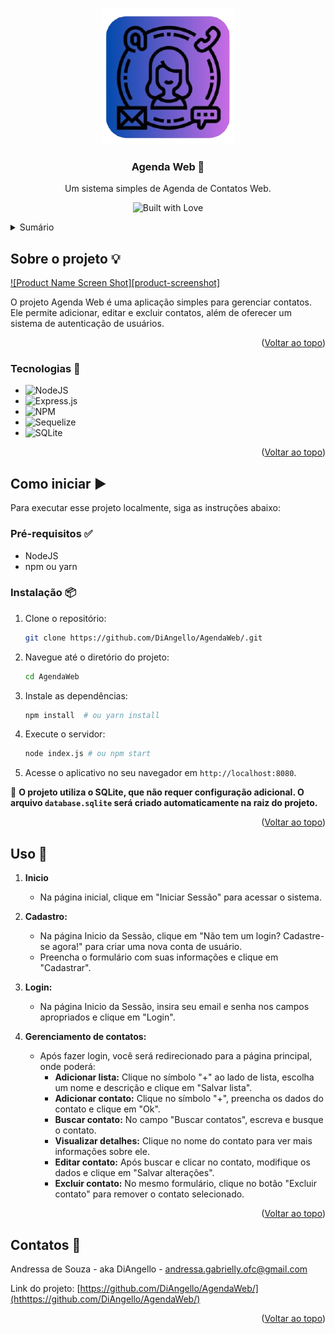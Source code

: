 <a id="readme-top"></a>
<!-- PROJECT LOGO -->
<br />
<div align="center">
  <a href="https://github.com/DiAngello/AgendaWeb">
    <img src="src/views/assets/logo.png" alt="Logo" >
  </a>

  <h3 align="center">Agenda Web 📒</h3>

  <p align="center">
    Um sistema simples de Agenda de Contatos Web.
    <br /></p>
</div>
 
<p align="center">
  <img src="https://forthebadge.com/images/badges/built-with-love.png" alt="Built with Love">
</p>
<!-- TABLE OF CONTENTS -->
<details>
  <summary>Sumário</summary>
  <ol>
    <li>
      <a href="#about-the-project">Sobre o projeto</a>
      <ul>
        <li><a href="#built-with">Tecnologias</a></li>
      </ul>
    </li>
    <li>
      <a href="#getting-started">Como iniciar</a>
      <ul>
        <li><a href="#prerequisites">Pré-requisitos</a></li>
        <li><a href="#installation">Instalação</a></li>
      </ul>
    </li>
    <li><a href="#usage">Uso</a></li>
    <li><a href="#contact">Contatos</a></li>
  </ol>
</details>

<!-- ABOUT THE PROJECT -->
## Sobre o projeto 💡

[![Product Name Screen Shot][product-screenshot]](https://example.com)

O projeto Agenda Web é uma aplicação simples para gerenciar contatos. Ele permite adicionar, editar e excluir contatos, além de oferecer um sistema de autenticação de usuários.

<p align="right">(<a href="#readme-top">Voltar ao topo</a>)</p>

<!-- BUILT WITH -->
### Tecnologias 🚀

* ![NodeJS](https://img.shields.io/badge/node.js-6DA55F?style=for-the-badge&logo=node.js&logoColor=white)
* ![Express.js](https://img.shields.io/badge/express.js-%23404d59.svg?style=for-the-badge&logo=express&logoColor=%2361DAFB)
* ![NPM](https://img.shields.io/badge/NPM-%23CB3837.svg?style=for-the-badge&logo=npm&logoColor=white)
* ![Sequelize](https://img.shields.io/badge/Sequelize-52B0E7?style=for-the-badge&logo=Sequelize&logoColor=white)
* ![SQLite](https://img.shields.io/badge/sqlite-%2307405e.svg?style=for-the-badge&logo=sqlite&logoColor=white)

<p align="right">(<a href="#readme-top">Voltar ao topo</a>)</p>

<!-- GETTING STARTED -->
## Como iniciar ▶️

Para executar esse projeto localmente, siga as instruções abaixo:

### Pré-requisitos ✅

* NodeJS
* npm ou yarn

### Instalação 📦

1. Clone o repositório:
   ```sh
   git clone https://github.com/DiAngello/AgendaWeb/.git
   ```
   
2.  Navegue até o diretório do projeto:
    ```sh
    cd AgendaWeb
    ```
    
3.  Instale as dependências:
    ```sh
    npm install  # ou yarn install
    ```
4.  Execute o servidor:
    ```sh
    node index.js # ou npm start
    ```
    
5.  Acesse o aplicativo no seu navegador em `http://localhost:8080`.

🚨 **O projeto utiliza o SQLite, que não requer configuração adicional. O arquivo `database.sqlite` será criado automaticamente na raiz do projeto.**

<p align="right">(<a href="#readme-top">Voltar ao topo</a>)</p>

<!-- USAGE EXAMPLES -->
## Uso 📌

1. **Inicio**
   - Na página inicial, clique em "Iniciar Sessão" para acessar o sistema.
     
2. **Cadastro:**
   - Na página Inicio da Sessão, clique em "Não tem um login? Cadastre-se agora!" para criar uma nova conta de usuário.
   - Preencha o formulário com suas informações e clique em "Cadastrar".

3. **Login:**
   - Na página Inicio da Sessão, insira seu email e senha nos campos apropriados e clique em "Login".

4. **Gerenciamento de contatos:**
   - Após fazer login, você será redirecionado para a página principal, onde poderá:
     - **Adicionar lista:** Clique no símbolo "+" ao lado de lista, escolha um nome e descrição e clique em "Salvar lista".
     - **Adicionar contato:** Clique no símbolo "+", preencha os dados do contato e clique em "Ok".
     - **Buscar contato:** No campo "Buscar contatos", escreva e busque o contato.
     - **Visualizar detalhes:** Clique no nome do contato para ver mais informações sobre ele.
     - **Editar contato:** Após buscar e clicar no contato, modifique os dados e clique em "Salvar alterações".
     - **Excluir contato:** No mesmo formulário, clique no botão "Excluir contato" para remover o contato selecionado.
    
<p align="right">(<a href="#readme-top">Voltar ao topo</a>)</p>

<!-- CONTACT -->
## Contatos 🌟

Andressa de Souza - aka DiAngello - andressa.gabrielly.ofc@gmail.com

Link do projeto: [https://github.com/DiAngello/AgendaWeb/](hthttps://github.com/DiAngello/AgendaWeb/)

<p align="right">(<a href="#readme-top">Voltar ao topo</a>)</p>
